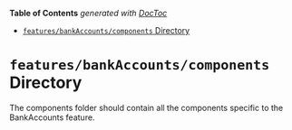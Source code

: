 <!-- START doctoc generated TOC please keep comment here to allow auto update -->
<!-- DON'T EDIT THIS SECTION, INSTEAD RE-RUN doctoc TO UPDATE -->

**Table of Contents** _generated with [DocToc](https://github.com/thlorenz/doctoc)_

- [`features/bankAccounts/components` Directory](#featuresbankaccountscomponents-directory)

<!-- END doctoc generated TOC please keep comment here to allow auto update -->

# `features/bankAccounts/components` Directory

The components folder should contain all the components specific to the BankAccounts feature.
